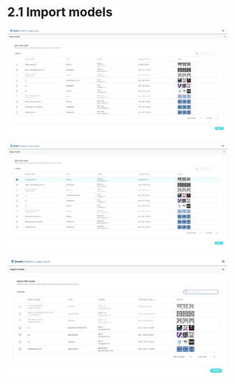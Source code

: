 # 2.1 Import models

![](<../.gitbook/assets/image (3) (1).png>)

![](<../.gitbook/assets/image (2) (1).png>)

![](<../.gitbook/assets/image (16).png>)

